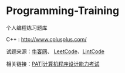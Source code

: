 # Programming-Training

个人编程练习题库

C++ : http://www.cplusplus.com/

试题来源：[牛客网](https://www.nowcoder.net/activity/oj)、 [LeetCode](https://leetcode.com/problemset/algorithms/)、[LintCode](http://www.lintcode.com/)

相关链接：[PAT|计算机程序设计能力考试](https://www.patest.cn/)